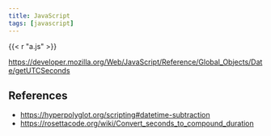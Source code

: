 ```yaml
---
title: JavaScript
tags: [javascript]
---
```


{{< r "a.js" >}}

<https://developer.mozilla.org/Web/JavaScript/Reference/Global_Objects/Date/getUTCSeconds>

## References

- <https://hyperpolyglot.org/scripting#datetime-subtraction>
- <https://rosettacode.org/wiki/Convert_seconds_to_compound_duration>

